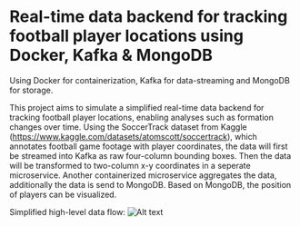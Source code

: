 # Real-time data backend for tracking football player locations using Docker, Kafka & MongoDB

Using Docker for containerization, Kafka for data-streaming and MongoDB for storage.

This project aims to simulate a simplified real-time data backend for tracking football player locations, enabling analyses such as formation changes over time. 
Using the SoccerTrack dataset from Kaggle (https://www.kaggle.com/datasets/atomscott/soccertrack), which annotates football game footage with player coordinates, the data will first be streamed into Kafka as raw four-column bounding boxes. 
Then the data will be transformed to two-column x-y coordinates in a seperate microservice. 
Another containerized microservice aggregates the data, additionally the data is send to MongoDB.
Based on MongoDB, the position of players can be visualized.

Simplified high-level data flow:
![Alt text](/data_flow.jpg.png)

